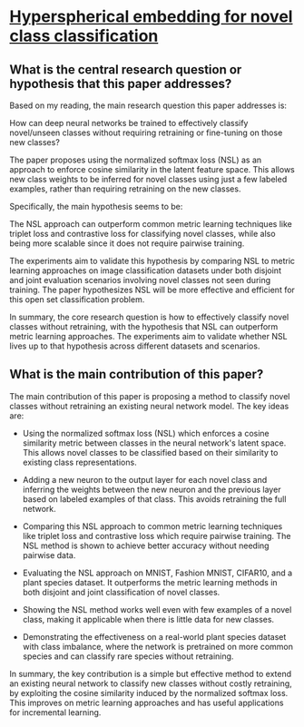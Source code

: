 # [Hyperspherical embedding for novel class classification](https://arxiv.org/abs/2102.03243v2)

## What is the central research question or hypothesis that this paper addresses?

 Based on my reading, the main research question this paper addresses is:

How can deep neural networks be trained to effectively classify novel/unseen classes without requiring retraining or fine-tuning on those new classes?

The paper proposes using the normalized softmax loss (NSL) as an approach to enforce cosine similarity in the latent feature space. This allows new class weights to be inferred for novel classes using just a few labeled examples, rather than requiring retraining on the new classes. 

Specifically, the main hypothesis seems to be:

The NSL approach can outperform common metric learning techniques like triplet loss and contrastive loss for classifying novel classes, while also being more scalable since it does not require pairwise training.

The experiments aim to validate this hypothesis by comparing NSL to metric learning approaches on image classification datasets under both disjoint and joint evaluation scenarios involving novel classes not seen during training. The paper hypothesizes NSL will be more effective and efficient for this open set classification problem.

In summary, the core research question is how to effectively classify novel classes without retraining, with the hypothesis that NSL can outperform metric learning approaches. The experiments aim to validate whether NSL lives up to that hypothesis across different datasets and scenarios.


## What is the main contribution of this paper?

 The main contribution of this paper is proposing a method to classify novel classes without retraining an existing neural network model. The key ideas are:

- Using the normalized softmax loss (NSL) which enforces a cosine similarity metric between classes in the neural network's latent space. This allows novel classes to be classified based on their similarity to existing class representations.

- Adding a new neuron to the output layer for each novel class and inferring the weights between the new neuron and the previous layer based on labeled examples of that class. This avoids retraining the full network. 

- Comparing this NSL approach to common metric learning techniques like triplet loss and contrastive loss which require pairwise training. The NSL method is shown to achieve better accuracy without needing pairwise data.

- Evaluating the NSL approach on MNIST, Fashion MNIST, CIFAR10, and a plant species dataset. It outperforms the metric learning methods in both disjoint and joint classification of novel classes.

- Showing the NSL method works well even with few examples of a novel class, making it applicable when there is little data for new classes.

- Demonstrating the effectiveness on a real-world plant species dataset with class imbalance, where the network is pretrained on more common species and can classify rare species without retraining.

In summary, the key contribution is a simple but effective method to extend an existing neural network to classify new classes without costly retraining, by exploiting the cosine similarity induced by the normalized softmax loss. This improves on metric learning approaches and has useful applications for incremental learning.
